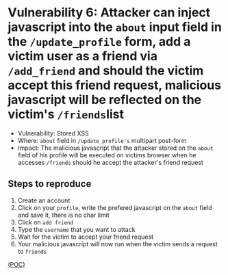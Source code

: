 # Vulnerability 6: Attacker can inject javascript into the `about` input field in the `/update_profile` form, add a victim user as a friend via `/add_friend` and should the victim accept this friend request, malicious javascript will be reflected on the victim's `/friends`list

- Vulnerability: Stored XSS 
- Where: `about` field in `/update_profile's` multipart post-form
- Impact: The malicious javascript that the attacker stored on the `about` field of his profile will be executed on victims browser when he accesses `/friends` should he accept the attacker's friend request
## Steps to reproduce

1. Create an account 
2. Click on your `profile`, write the prefered javascript on the `about` field and save it, there is no char limit
3. Click on `add friend` 
3. Type the `username` that you want to attack
4. Wait for the victim to accept your friend request
5. Your malicious javascript will now run when the victim sends a request to `friends`

[(POC)](xssvuln6.py)














